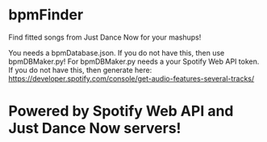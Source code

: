 # bpmFinder
Find fitted songs from Just Dance Now for your mashups!

You needs a bpmDatabase.json. If you do not have this, then use bpmDBMaker.py!
For bpmDBMaker.py needs a your Spotify Web API token. If you do not have this, then generate here:
https://developer.spotify.com/console/get-audio-features-several-tracks/

# Powered by Spotify Web API and Just Dance Now servers!
